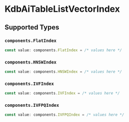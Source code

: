# KdbAiTableListVectorIndex


## Supported Types

### `components.FlatIndex`

```typescript
const value: components.FlatIndex = /* values here */
```

### `components.HNSWIndex`

```typescript
const value: components.HNSWIndex = /* values here */
```

### `components.IVFIndex`

```typescript
const value: components.IVFIndex = /* values here */
```

### `components.IVFPQIndex`

```typescript
const value: components.IVFPQIndex = /* values here */
```


